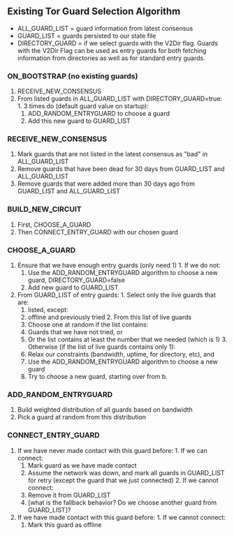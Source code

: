 ## Existing Tor Guard Selection Algorithm

- ALL_GUARD_LIST = guard information from latest consensus
- GUARD_LIST = guards persisted to our state file
- DIRECTORY_GUARD = if we select guards with the V2Dir flag. Guards with the V2Dir Flag can be used as entry guards for both fetching information from directories as well as for standard entry guards.   

### ON_BOOTSTRAP (no existing guards)
  1. RECEIVE_NEW_CONSENSUS
  2. From listed guards in ALL_GUARD_LIST with DIRECTORY_GUARD=true: 
    1. 3 times do (default guard value on startup): 
      1. ADD_RANDOM_ENTRYGUARD to choose a guard
      2. Add this new guard to GUARD_LIST

### RECEIVE_NEW_CONSENSUS
  1. Mark guards that are not listed in the latest consensus as "bad" in ALL_GUARD_LIST
  2. Remove guards that have been dead for 30 days from GUARD_LIST and ALL_GUARD_LIST
  3. Remove guards that were added more than 30 days ago from GUARD_LIST and ALL_GUARD_LIST

### BUILD_NEW_CIRCUIT
  1. First, CHOOSE_A_GUARD
  2. Then CONNECT_ENTRY_GUARD with our chosen guard

### CHOOSE_A_GUARD
  1. Ensure that we have enough entry guards (only need 1)
    1. If we do not:
      1. Use the ADD_RANDOM_ENTRYGUARD algorithm to choose a new guard, DIRECTORY_GUARD=false
      2. Add new guard to GUARD_LIST
  2. From GUARD_LIST of entry guards:
    1. Select only the live guards that are:
      1. listed, except:
        1. offline and previously tried
    2. From this list of live guards
      1. Choose one at random if the list contains:
        1. Guards that we have not tried, or
        2. Or the list contains at least the number that we needed (which is 1)
    3. Otherwise (if the list of live guards contains only 1):
      1. Relax our constraints (bandwidth, uptime, for directory, etc), and
      2. Use the ADD_RANDOM_ENTRYGUARD algorithm to choose a new guard
      3. Try to choose a new guard, starting over from b.


### ADD_RANDOM_ENTRYGUARD
  1. Build weighted distribution of all guards based on bandwidth
  2. Pick a guard at random from this distribution

### CONNECT_ENTRY_GUARD
  1. If we have never made contact with this guard before:
    1. If we can connect:
      1. Mark guard as we have made contact
      2. Assume the network was down, and mark all guards in GUARD_LIST for retry (except the guard that we just connected)
    2. If we cannot connect:
      1. Remove it from GUARD_LIST
      2. [what is the fallback behavior? Do we choose another guard from GUARD_LIST]?
  2. If we have made contact with this guard before:
    1. If we cannot connect:
      1. Mark this guard as offline
